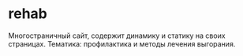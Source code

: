 # rehab
Многостраничный сайт, содержит динамику и статику на своих страницах. Тематика: профилактика и методы лечения выгорания.
